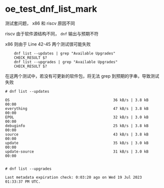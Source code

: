 # oe_test_dnf_list_mark

测试套问题， x86 和 riscv 原因不同

riscv 由于软件源结构不同， ``dnf`` 输出与预期不符

x86 则由于 Line 42-45 两个测试很可能失败

```
    dnf list --updates | grep "Available Upgrades"
    CHECK_RESULT $?
    dnf list --upgrades | grep "Available Upgrades"
    CHECK_RESULT $?
```

在这两个测试中，若没有可更新的软件包，将无法 grep 到预期的字串，导致测试失败

```
# dnf list --updates

OS                                               36 kB/s | 3.8 kB     00:00    
everything                                       47 kB/s | 3.8 kB     00:00    
EPOL                                             32 kB/s | 3.0 kB     00:00    
debuginfo                                        25 kB/s | 3.8 kB     00:00    
source                                           43 kB/s | 3.8 kB     00:00    
update                                           35 kB/s | 3.0 kB     00:00    
update-source                                    31 kB/s | 3.0 kB     00:00


# dnf list --upgrades

Last metadata expiration check: 0:03:20 ago on Wed 19 Jul 2023 01:33:37 PM UTC.
```

